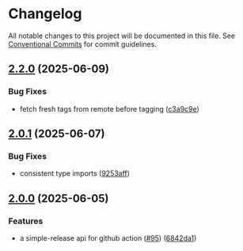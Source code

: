 # Changelog

All notable changes to this project will be documented in this file.
See [Conventional Commits](https://conventionalcommits.org) for commit guidelines.

## [2.2.0](https://github.com/TrigenSoftware/simple-release/compare/v2.1.2...v2.2.0) (2025-06-09)

### Bug Fixes

* fetch fresh tags from remote before tagging ([c3a9c9e](https://github.com/TrigenSoftware/simple-release/commit/c3a9c9e6a5b54c4fdc5fd0c55498ce0cea847c7e))

## [2.0.1](https://github.com/TrigenSoftware/simple-release/compare/v2.0.0...v2.0.1) (2025-06-07)

### Bug Fixes

* consistent type imports ([9253aff](https://github.com/TrigenSoftware/simple-release/commit/9253aff53c9a232661d694f13728217d003fec25))

## [2.0.0](https://github.com/TrigenSoftware/simple-release/compare/v1.0.0...v2.0.0) (2025-06-05)

### Features

* a simple-release api for github action ([#95](https://github.com/TrigenSoftware/simple-release/issues/95)) ([6842da1](https://github.com/TrigenSoftware/simple-release/commit/6842da1a008f9bd921046c1aadf24e3f45eb3a51))
